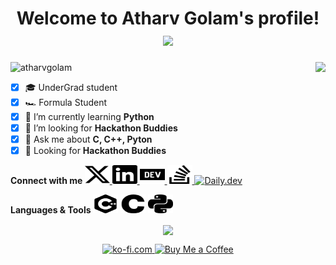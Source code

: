 <h1 align="center"> 
    <b> Welcome to Atharv Golam's profile! </b>
    <img src="https://readme-typing-svg.herokuapp.com?font=JetBrains+Mono&size=22&duration=5000&color=A100FF&center=true&vCenter=true&width=490&height=50&lines=Always+Learning+new+things;Developing+Real+World+Solutions!!" /> 
</h1>

<img src="https://github-readme-stats.vercel.app/api?username=atharv115&show_icons=true&include_all_commits=true&hide_border=true&theme=jolly&border_radius=30&line_height=28&icon_color=68f8f1&count_private=true" align="right" height="220em">   
<img src="https://komarev.com/ghpvc/?username=atharv115&label=Profile Views&style=plastic&color=291b3e" alt="atharvgolam" height="25em"/>
<!-- <a href="https://app.daily.dev/atharvgolam115"><img src="https://github.com/Atharv115/Atharv115/blob/main/devcard.svg"  align="right" width="285" alt="Atharv Golam's Dev Card" ></a> -->

- [x] 🎓 UnderGrad student
- [x] 🏎️ Formula Student
- [x] 🌱 I’m currently learning **Python**
- [x] 🤝 I’m looking for **Hackathon Buddies**
- [x] 💬 Ask me about **C, C++, Pyton**
- [x] 🔎 Looking for **Hackathon Buddies**

<b>Connect with me  </b>
<a href="https://twitter.com/atharvgolam115" target="blank"> <img src="Icons\x.svg" width="40" height="30" alt="Twitter"/> </a>
<a href="https://linkedin.com/in/atharvgolam" target="blank"> <img src="Icons\linkedin.svg" width="40" height="30" alt="LinkedIn"/> </a>
<a href="https://dev.to/atharv" target="blank"> <img  src="Icons\devdotto.svg" width="40" height="30" alt="Dev.to"/> </a>
<a href="https://stackoverflow.com/users/17294179/atharv-golam" target="blank"> <img src="Icons\stackoverflow.svg" width="40" height="30" alt="Stackoverflow"/> </a>
<a href="https://app.daily.dev/atharvgolam115" target="blank"> <img src="https://daily-now-res.cloudinary.com/image/upload/v1614088267/landing/Daily.dev_logo.png" alt="Daily.dev" width="33" height="33" /> </a>

<b>Languages & Tools  </b>
<img  src="Icons\cplusplus.svg" width="40" height="30" />
<img  src="Icons\c.svg" width="40" height="30" />
<img  src="Icons\python.svg" width="40" height="30" />

<p align="center">
    <a href="github.com/Atharv115"></a>
<!--<img align="center" src="https://github-profile-trophy.vercel.app/?username=atharv115&hide_border=true&no-bg=true&theme=dracula&margin-w=5&no-frame=true&title=Commits,PullRequest,Stars,Followers,Issues,Repositories"> -->
    <img align="center" src="https://github-profile-trophy.vercel.app/?username=atharv115&theme=dracula&margin-w=5&no-frame=true&title=Commits,PullRequest,Stars,Followers,Issues,Repositories">
</p>

<p align="center">
<a href='https://ko-fi.com/atharvgolam' target='_blank'>
        <img src='https://media.giphy.com/media/mCapG8gslhSEkMsRVQ/giphy.gif' style="height:70px" alt='ko-fi.com'>  
</a>  
<a href='https://www.buymeacoffee.com/atharvgolam' target='_blank'>
        <img src='https://media.giphy.com/media/OKzddgzQfmmAFSmQyM/giphy.gif' style="height:70px" alt='Buy Me a Coffee'>
</a></p>
